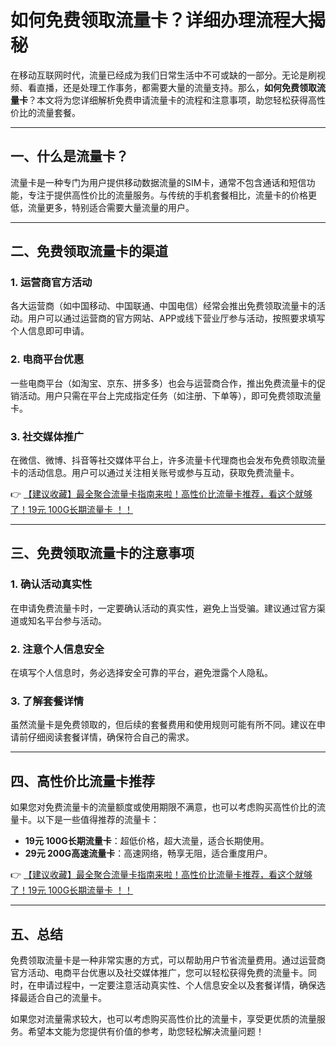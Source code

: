 # 如何免费领取流量卡？详细办理流程大揭秘

在移动互联网时代，流量已经成为我们日常生活中不可或缺的一部分。无论是刷视频、看直播，还是处理工作事务，都需要大量的流量支持。那么，**如何免费领取流量卡**？本文将为您详细解析免费申请流量卡的流程和注意事项，助您轻松获得高性价比的流量套餐。

---

## 一、什么是流量卡？

流量卡是一种专门为用户提供移动数据流量的SIM卡，通常不包含通话和短信功能，专注于提供高性价比的流量服务。与传统的手机套餐相比，流量卡的价格更低，流量更多，特别适合需要大量流量的用户。

---

## 二、免费领取流量卡的渠道

### 1. 运营商官方活动
各大运营商（如中国移动、中国联通、中国电信）经常会推出免费领取流量卡的活动。用户可以通过运营商的官方网站、APP或线下营业厅参与活动，按照要求填写个人信息即可申请。

### 2. 电商平台优惠
一些电商平台（如淘宝、京东、拼多多）也会与运营商合作，推出免费流量卡的促销活动。用户只需在平台上完成指定任务（如注册、下单等），即可免费领取流量卡。

### 3. 社交媒体推广
在微信、微博、抖音等社交媒体平台上，许多流量卡代理商也会发布免费领取流量卡的活动信息。用户可以通过关注相关账号或参与互动，获取免费流量卡。

👉 [【建议收藏】最全聚合流量卡指南来啦！高性价比流量卡推荐，看这个就够了！19元 100G长期流量卡 ！！](https://bit.ly/Liuliangka)

---

## 三、免费领取流量卡的注意事项

### 1. 确认活动真实性
在申请免费流量卡时，一定要确认活动的真实性，避免上当受骗。建议通过官方渠道或知名平台参与活动。

### 2. 注意个人信息安全
在填写个人信息时，务必选择安全可靠的平台，避免泄露个人隐私。

### 3. 了解套餐详情
虽然流量卡是免费领取的，但后续的套餐费用和使用规则可能有所不同。建议在申请前仔细阅读套餐详情，确保符合自己的需求。

---

## 四、高性价比流量卡推荐

如果您对免费流量卡的流量额度或使用期限不满意，也可以考虑购买高性价比的流量卡。以下是一些值得推荐的流量卡：

- **19元 100G长期流量卡**：超低价格，超大流量，适合长期使用。
- **29元 200G高速流量卡**：高速网络，畅享无阻，适合重度用户。

👉 [【建议收藏】最全聚合流量卡指南来啦！高性价比流量卡推荐，看这个就够了！19元 100G长期流量卡 ！！](https://bit.ly/Liuliangka)

---

## 五、总结

免费领取流量卡是一种非常实惠的方式，可以帮助用户节省流量费用。通过运营商官方活动、电商平台优惠以及社交媒体推广，您可以轻松获得免费的流量卡。同时，在申请过程中，一定要注意活动真实性、个人信息安全以及套餐详情，确保选择最适合自己的流量卡。

如果您对流量需求较大，也可以考虑购买高性价比的流量卡，享受更优质的流量服务。希望本文能为您提供有价值的参考，助您轻松解决流量问题！